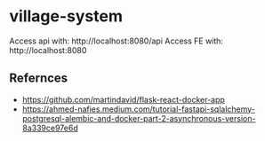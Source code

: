 # village-system

Access api with: http://localhost:8080/api
Access FE with: http://localhost:8080

## Refernces
- https://github.com/martindavid/flask-react-docker-app
- https://ahmed-nafies.medium.com/tutorial-fastapi-sqlalchemy-postgresql-alembic-and-docker-part-2-asynchronous-version-8a339ce97e6d